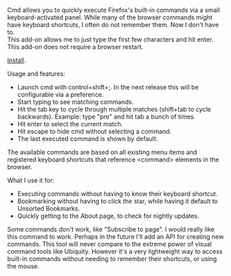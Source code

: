 Cmd allows you to quickly execute Firefox's built-in commands via a  small keyboard-activated panel.
While many of the browser commands might have  keyboard shortcuts, I often do not remember them. Now I don't have to.  
This add-on allows me to just type the first few characters and hit  enter. 
This add-on does not require a browser restart.

<a title="Install cmd" href="http://people.mozilla.com/~dietrich/cmd.xpi">Install</a>.

Usage and features:
<ul>
  <li>Launch cmd with control+shift+;. In the next release this will be configurable via a preference.</li>
  <li>Start typing to see matching commands.</li>
  <li>Hit  the tab key to cycle through multiple matches (shift+tab to cycle  backwards). Example: type "pre" and hit tab a bunch of times.</li>
  <li>Hit enter to select the current match.</li>
  <li>Hit escape to hide cmd without selecting a command.</li>
  <li>The last executed command is shown by default.</li>
</ul>
The  available commands are based on all existing menu items and registered  keyboard shortcuts that reference &lt;command&gt; elements in the  browser.

What I use it for:
<ul>
  <li>Executing commands without having to know their keyboard shortcut.</li>
  <li>Bookmarking without having to click the star, while having it default to Unsorted Bookmarks.</li>
  <li>Quickly getting to the About page, to check for nightly updates.</li>
</ul>

Some commands don't work, like "Subscribe to page". I would really like this command to work.
Perhaps in the future I'll add an API for creating new commands.
This tool will never compare to the extreme power of visual command tools like Ubiquity.
However it's a very lightweight way to access built-in commands without needing to remember their shortcuts, or using the mouse.
